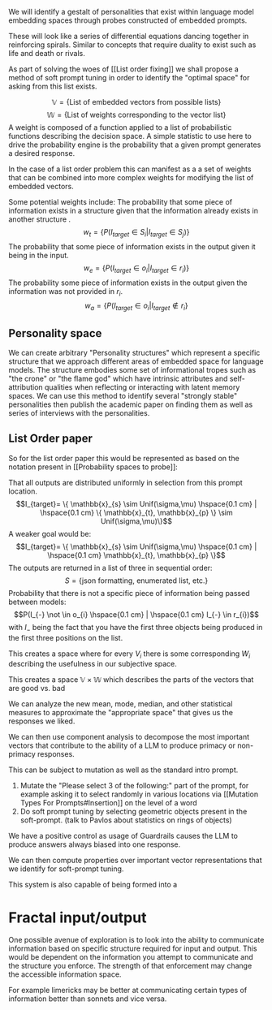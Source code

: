
We will identify a gestalt of personalities that exist within language model embedding spaces through probes constructed of embedded prompts. 

These will look like a series of differential equations dancing together in reinforcing spirals. Similar to concepts that require duality to exist such as life and death or rivals.



As part of solving the woes of [[List order fixing]] we shall propose a method of soft prompt tuning in order to identify the "optimal space" for asking from this list exists. 

$$\mathbb{V} = {\{  \text{List of embedded vectors from possible lists}\}}$$
$$\mathbb{W}=\{ \text{List of weights corresponding to the vector list} \}$$
A weight is composed of a function applied to a list of probabilistic functions describing the decision space. A simple statistic to use here to drive the probability engine is the probability that a given prompt generates a desired response. 

In the case of a list order problem this can manifest as a a set of weights that can be combined into more complex weights for modifying the list of embedded vectors. 


Some potential weights include:
The probability that some piece of information exists in a structure given that the information already exists in another structure .
$$w_{t}=\{ P(I_{target} \in S_{i}|I_{target} \in S_{j}) \}$$
The probability that some piece of information exists in the output given it being in the input.
$$w_{e}=\{ P(I_{target}\in o_{i} | I_{target} \in r_{i}) \}$$
The probability some piece of information exists in the output given the information was not provided in $r_{i}$.
$$w_{a}=\{ P(I_{target} \in o_{i} | I_{target} \not\in  r_{i}\}$$

## Personality space

We can create arbitrary "Personality structures" which represent a specific structure that we approach different areas of embedded space for language models. The structure embodies some set of informational tropes such as "the crone" or "the flame god" which have intrinsic attributes and self-attribution qualities when reflecting or interacting with latent memory spaces. 
We can use this method to identify several "strongly stable" personalities then publish the academic paper on finding them as well as 
series of interviews with the personalities.  


## List Order paper


So for the list order paper this would be represented as based on the notation present in [[Probability spaces to probe]]:

That all outputs are distributed uniformly in selection from this prompt location.
$$I_{target}= \{  \mathbb{x}_{s} \sim Unif(\sigma,\mu) \hspace{0.1 cm} | \hspace{0.1 cm} \{ \mathbb{x}_{t}, \mathbb{x}_{p} \} \sim Unif(\sigma,\mu)\}$$
A weaker goal would be:
$$I_{target}= \{  \mathbb{x}_{s} \sim Unif(\sigma,\mu) \hspace{0.1 cm} | \hspace{0.1 cm} \mathbb{x}_{t}, \mathbb{x}_{p} \}$$
The outputs are returned in a list of three in sequential order: 
$$S=\{ \text{json formatting, enumerated list, etc.}   \}$$
Probability that there is not a specific piece of information being passed between models:
$$P(I_{-} \not \in o_{i} \hspace{0.1 cm} | \hspace{0.1 cm} I_{-} \in r_{i})$$
with $I_{-}$ being the fact that you have the first three objects being produced in the first three positions on the list. 

This creates a space where for every $V_{i}$ there is some corresponding $W_{i}$ describing the usefulness in our subjective space. 

This creates a space $\mathbb{V \times W}$ which describes the parts of the vectors that are good vs. bad

We can analyze the new mean, mode, median, and other statistical measures to approximate the "appropriate space" that gives us the responses we liked. 

We can then use component analysis to decompose the most important vectors that contribute to the ability of a LLM to produce primacy or non-primacy responses. 

This can be subject to mutation as well as the standard intro prompt.
1. Mutate the "Please select 3 of the following:" part of the prompt, for example asking it to select randomly in various locations via [[Mutation Types For Prompts#Insertion]] on the level of a word
2. Do soft prompt tuning by selecting geometric objects present in the soft-prompt. (talk to Pavlos about statistics on rings of objects)


We have a positive control as usage of Guardrails causes the LLM to produce answers always biased into one response. 

We can then compute properties over important vector representations that we identify for soft-prompt tuning. 

This system is also capable of being formed into a 



# Fractal input/output

One possible avenue of exploration is to look into the ability to communicate information based on specific structure required for input and output. This would be dependent on the information you attempt to communicate and the structure you enforce. The strength of that enforcement may change the accessible information space. 

For example limericks may be better at communicating certain types of information better than sonnets and vice versa. 